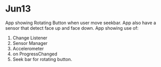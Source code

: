# Jun13
App showing Rotating Button when user move seekbar. App also have a sensor that detect face up and face down. App showing use of:
1. Change Listener
2. Sensor Manager
3. Accelerometer
4. on ProgressChanged
5. Seek bar for rotating button.
